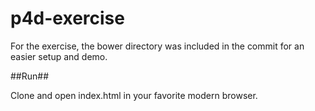 # p4d-exercise

For the exercise, the bower directory was included in the commit for an easier setup and demo.

##Run##

Clone and open index.html in your favorite modern browser.
